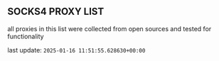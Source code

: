## SOCKS4 PROXY LIST

all proxies in this list were collected from open sources and tested for functionality

last update: `2025-01-16 11:51:55.628630+00:00`